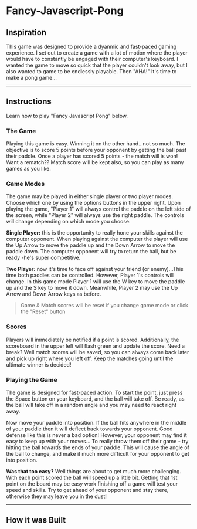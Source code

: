 # Fancy-Javascript-Pong

<!-- The game should have a Readme.md file in the GitHub repository that describes the inspiration for the game, explains the controls and how to play the game, lists the technologies used to build the game, and addresses any outstanding bugs or unfinished functionality -->

## Inspiration

This game was designed to provide a dyanmic and fast-paced gaming experience. I set out to create a game with a lot of motion where the player would have to constantly be engaged with their computer's keyboard. I wanted the game to move so quick that the player couldn't look away, but I also wanted to game to be endlessly playable. Then "AHA!" It's time to make a pong game...

---

## Instructions

Learn how to play "Fancy Javascript Pong" below.

### The Game

Playing this game is easy. Winning it on the other hand...not so much. The objective is to score 5 points before your opponent by getting the ball past their paddle. Once a player has scored 5 points - the match will is won! Want a rematch?? Match score will be kept also, so you can play as many games as you like.

### Game Modes

The game may be played in either single player or two player modes. Choose which one by using the options buttons in the upper right. Upon playing the game, "Player 1" will always control the paddle on the left side of the screen, while "Player 2" will always use the right paddle. The controls will change depending on which mode you choose:

**Single Player:** this is the opportunity to really hone your skills against the computer opponent. When playing against the computer the player will use the Up Arrow to move the paddle up and the Down Arrow to move the paddle down. The computer opponent will try to return the ball, but be ready -he's super competitive.

**Two Player:** now it's time to face off against your friend (or enemy)...This time both paddles can be controlled. However, Player 1's controls will change. In this game mode Player 1 will use the W key to move the paddle up and the S key to move it down. Meanwhile, Player 2 may use the Up Arrow and Down Arrow keys as before.

> Game & Match scores will be reset if you change game mode or click the "Reset" button

### Scores

Players will immediately be notified if a point is scored. Additionally, the scoreboard in the upper left will flash green and update the score. Need a break? Well match scores will be saved, so you can always come back later and pick up right where you left off. Keep the matches going until the ultimate winner is decided!

### Playing the Game

The game is designed for fast-paced action. To start the point, just press the Space button on your keyboard, and the ball will take off. Be ready, as the ball will take off in a random angle and you may need to react right away.

Now move your paddle into position. If the ball hits anywhere in the middle of your paddle then it will deflect back towards your opponent. Good defense like this is never a bad option! However, your opponent may find it easy to keep up with your moves... To really throw them off their game - try hitting the ball towards the ends of your paddle. This will cause the angle of the ball to change, and make it much more difficult for your opponent to get into position.

**Was that too easy?** Well things are about to get much more challenging. With each point scored the ball will speed up a little bit. Getting that 1st point on the board may be easy work finishing off a game will test your speed and skills. Try to get ahead of your opponent and stay there, otherwise they may leave you in the dust!

---

## How it was Built
